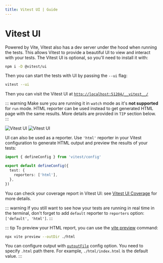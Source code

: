 ```yaml
---
title: Vitest UI | Guide
---
```


# Vitest UI

Powered by Vite, Vitest also has a dev server under the hood when running the tests. This allows Vitest to provide a beautiful UI to view and interact with your tests. The Vitest UI is optional, so you'll need to install it with:

```bash
npm i -D @vitest/ui
```

Then you can start the tests with UI by passing the `--ui` flag:

```bash
vitest --ui
```

Then you can visit the Vitest UI at <a href="http://localhost:51204/__vitest__/">`http://localhost:51204/__vitest__/`</a>

::: warning
Make sure you are running it in `watch` mode as it's **not supported** for `run` mode. HTML reporter can be used instead to get generated HTML page with the same results. More details are provided in `TIP` section below.
:::

<img alt="Vitest UI" img-light src="/ui-1-light.png">
<img alt="Vitest UI" img-dark src="/ui-1-dark.png">

UI can also be used as a reporter. Use `'html'` reporter in your Vitest configuration to generate HTML output and preview the results of your tests:

```ts [vitest.config.ts]
import { defineConfig } from 'vitest/config'

export default defineConfig({
  test: {
    reporters: ['html'],
  },
})
```

You can check your coverage report in Vitest UI: see [Vitest UI Coverage](/guide/coverage#vitest-ui) for more details.

::: warning
If you still want to see how your tests are running in real time in the terminal, don't forget to add `default` reporter to `reporters` option: `['default', 'html']`.
:::

::: tip
To preview your HTML report, you can use the [vite preview](https://vitejs.dev/guide/cli.html#vite-preview) command:

```sh
npx vite preview --outDir ./html
```

You can configure output with [`outputFile`](/config/#outputfile) config option. You need to specify `.html` path there. For example, `./html/index.html` is the default value.
:::
